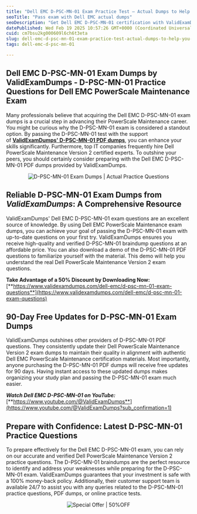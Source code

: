 ```yaml
---
title: "Dell EMC D-PSC-MN-01 Exam Practice Test – Actual Dumps to Help You Pass Fast!"
seoTitle: "Pass exam with Dell EMC actual dumps"
seoDescription: "Get Dell EMC D-PSC-MN-01 certification with ValidExamDumps: practice questions, 90-day updates, 50% discount. Pass first time!"
datePublished: Wed Feb 19 2025 10:57:26 GMT+0000 (Coordinated Universal Time)
cuid: cm7bsu2kg000609l6ch6t3eta
slug: dell-emc-d-psc-mn-01-exam-practice-test-actual-dumps-to-help-you-pass-fast
tags: dell-emc-d-psc-mn-01

---
```


## **Dell EMC D-PSC-MN-01 Exam Dumps by ValidExamDumps - D-PSC-MN-01 Practice Questions for Dell EMC PowerScale Maintenance Exam**

Many professionals believe that acquiring the Dell EMC D-PSC-MN-01 exam dumps is a crucial step in advancing their PowerScale Maintenance career. You might be curious why the D-PSC-MN-01 exam is considered a standout option. By passing the D-PSC-MN-01 test with the support of [**ValidExamDumps' D-PSC-MN-01 PDF dumps**](https://www.validexamdumps.com/dell-emc/d-psc-mn-01-exam-questions), you can enhance your skills significantly. Furthermore, top IT companies frequently hire Dell PowerScale Maintenance Version 2 certified experts. To outshine your peers, you should certainly consider preparing with the Dell EMC D-PSC-MN-01 PDF dumps provided by ValidExamDumps.

<center><img src="https://www.validexamdumps.com/uploads/banners/1709651572_Banner29.png" alt="D-PSC-MN-01 Exam Dumps | Actual Practice Questions" /></center>

## **Reliable D-PSC-MN-01 Exam Dumps from *ValidExamDumps*: A Comprehensive Resource**

ValidExamDumps' Dell EMC D-PSC-MN-01 exam questions are an excellent source of knowledge. By using Dell EMC PowerScale Maintenance exam dumps, you can achieve your goal of passing the D-PSC-MN-01 exam with up-to-date questions on your first try. ValidExamDumps ensures you receive high-quality and verified D-PSC-MN-01 braindump questions at an affordable price. You can also download a demo of the D-PSC-MN-01 PDF questions to familiarize yourself with the material. This demo will help you understand the real Dell PowerScale Maintenance Version 2 exam questions.

**Take Advantage of a 50% Discount by Downloading Now:** [**https://www.validexamdumps.com/dell-emc/d-psc-mn-01-exam-questions**](https://www.validexamdumps.com/dell-emc/d-psc-mn-01-exam-questions)

## **90-Day Free Updates for D-PSC-MN-01 Exam Dumps**

ValidExamDumps outshines other providers of D-PSC-MN-01 PDF questions. They consistently update their Dell PowerScale Maintenance Version 2 exam dumps to maintain their quality in alignment with authentic Dell EMC PowerScale Maintenance certification materials. Most importantly, anyone purchasing the D-PSC-MN-01 PDF dumps will receive free updates for 90 days. Having instant access to these updated dumps makes organizing your study plan and passing the D-PSC-MN-01 exam much easier.

***Watch Dell EMC D-PSC-MN-01 on YouTube:*** [**https://www.youtube.com/@ValidExamDumps**](https://www.youtube.com/@ValidExamDumps?sub_confirmation=1)

## **Prepare with Confidence: Latest D-PSC-MN-01 Practice Questions**

To prepare effectively for the Dell EMC D-PSC-MN-01 exam, you can rely on our accurate and verified Dell PowerScale Maintenance Version 2 practice questions. The D-PSC-MN-01 braindumps are the perfect resource to identify and address your weaknesses while preparing for the D-PSC-MN-01 exam. ValidExamDumps guarantees that your investment is safe with a 100% money-back policy. Additionally, their customer support team is available 24/7 to assist you with any queries related to the D-PSC-MN-01 practice questions, PDF dumps, or online practice tests.

<center><img src="https://www.validexamdumps.com/uploads/banners/1705933924_Latest_Exam_B-14.png" alt="Special Offer | 50%OFF" /></center>